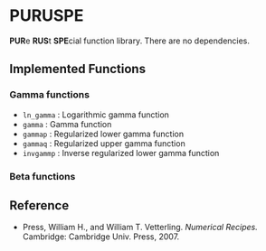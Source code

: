 # PURUSPE

**PUR**e **RUS**t **SPE**cial function library.
There are no dependencies.

## Implemented Functions

### Gamma functions

* `ln_gamma` : Logarithmic gamma function
* `gamma` : Gamma function
* `gammap` : Regularized lower gamma function
* `gammaq` : Regularized upper gamma function
* `invgammp` : Inverse regularized lower gamma function

### Beta functions

## Reference

*  Press, William H., and William T. Vetterling. *Numerical Recipes.* Cambridge: Cambridge Univ. Press, 2007. 